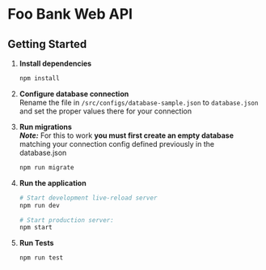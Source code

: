 Foo Bank Web API
==================================

Getting Started
---------------

1. **Install dependencies**
    ```sh
    npm install
    ```
2. **Configure database connection**  
    Rename the file in `/src/configs/database-sample.json` to `database.json` and set the proper values there for your connection

3. **Run migrations**  
    ***Note:*** For this to work **you must first create an empty database** matching your connection config defined previously in the database.json
    ```sh
    npm run migrate
    ```

4. **Run the application**  
    ```sh
    # Start development live-reload server
    npm run dev

    # Start production server:
    npm start
    ```
5. **Run Tests**
    ```sh
    npm run test
    ```
